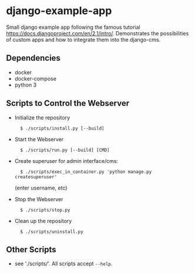 # django-example-app

Small django example app following the famous tutorial <https://docs.djangoproject.com/en/2.1/intro/>.
Demonstrates the possibilities of custom apps and how to integrate them into the django-cms.

## Dependencies

- docker
- docker-compose
- python 3

## Scripts to Control the Webserver

- Initialize the repository

		$ ./scripts/install.py [--build]

- Start the Webserver

		$ ./scripts/run.py [--build] [CMD]

- Create superuser for admin interface/cms:

		$ ./scripts/exec_in_container.py 'python manage.py createsuperuser'

	(enter username, etc)

- Stop the Webserver

		$ ./scripts/stop.py

- Clean up the repository

		$ ./scripts/uninstall.py

## Other Scripts

- see './scripts/'. All scripts accept `--help`.
